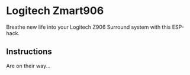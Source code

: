 # Logitech Zmart906
Breathe new life into your Logitech Z906 Surround system with this ESP-hack. 

## Instructions
Are on their way...
